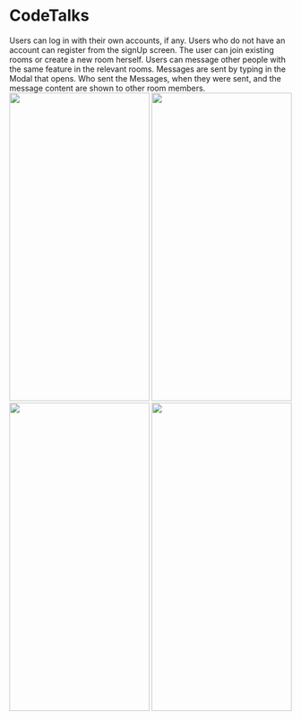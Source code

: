 # CodeTalks

Users can log in with their own accounts, if any.
Users who do not have an account can register from the signUp screen.
The user can join existing rooms or create a new room herself.
Users can message other people with the same feature in the relevant rooms.
Messages are sent by typing in the Modal that opens.
Who sent the Messages, when they were sent, and the message content are shown to other room members.
<br>
<img src="https://user-images.githubusercontent.com/77547205/190242607-8a682e5f-49ee-4823-91c2-d3e0df711a75.png" height="550" width="250">
<img src="https://user-images.githubusercontent.com/77547205/190242617-dbb5e293-ee43-470b-b41f-76c741ccddfe.png" height="550" width="250">
<img src="https://user-images.githubusercontent.com/77547205/190242628-401a4505-b232-41be-accb-ff62e9f2e8e3.png" height="550" width="250">
<img src="https://user-images.githubusercontent.com/77547205/190242637-d0cb3b39-f6a2-4676-a129-814a971b5c15.png" height="550" width="250">

